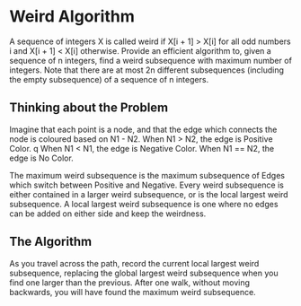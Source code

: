 # Weird Algorithm
A sequence of integers X is called weird if X[i + 1] > X[i] for all odd numbers i and X[i + 1] < X[i] otherwise. Provide an efficient algorithm to, given a sequence of n integers, find a weird subsequence with maximum number of integers. Note that there are at most 2n different subsequences (including the empty subsequence) of a sequence of n integers.

## Thinking about the Problem
Imagine that each point is a node, and that the edge which connects the node is coloured based on N1 - N2. 
When N1 > N2, the edge is Positive Color. q
When N1 < N1, the edge is Negative Color. 
When N1 == N2, the edge is No Color. 

The maximum weird subsequence is the maximum subsequence of Edges which switch between Positive and Negative. 
Every weird subsequence is either contained in a larger weird subsequence, or is the local largest weird subsequence. 
A local largest weird subsequence is one where no edges can be added on either side and keep the weirdness. 

## The Algorithm
As you travel across the path, record the current local largest weird subsequence, replacing the global largest weird subsequence when you find one larger than the previous. After one walk, without moving backwards, you will have found the maximum weird subsequence. 